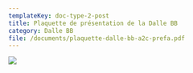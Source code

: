 ```yaml
---
templateKey: doc-type-2-post
title: Plaquette de présentation de la Dalle BB
category: Dalle BB
file: /documents/plaquette-dalle-bb-a2c-prefa.pdf
---
```

![](/documents/bb_plaquette.jpg)